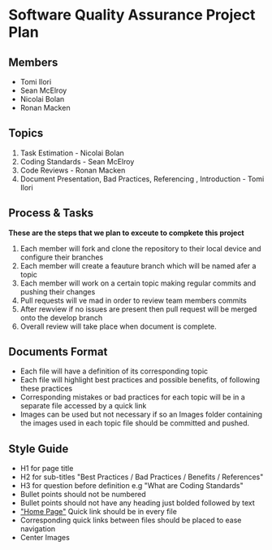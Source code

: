 # Software Quality Assurance Project Plan

## Members
* Tomi Ilori
* Sean McElroy
* Nicolai Bolan
* Ronan Macken

## Topics
1. Task Estimation - Nicolai Bolan
2. Coding Standards - Sean McElroy
3. Code Reviews - Ronan Macken
4. Document Presentation, Bad Practices, Referencing , Introduction - Tomi Ilori

## Process & Tasks

**These are the steps that we plan to exceute to compkete this project**
1. Each member will fork and clone the repository to their local device and configure their branches
2. Each member will create a feauture branch which will be named afer a topic
3. Each member will work on a certain topic making regular commits and pushing their changes
4. Pull requests will ve mad in order to review team members commits
5. After rewview if no issues are present then pull request will be merged onto the develop branch
6. Overall review will take place when document is complete.


## Documents Format
* Each file will have a definition of its corresponding topic
* Each file will highlight best practices and possible benefits, of following these practices
* Corresponding mistakes or bad practices for each topic will be in a separate file accessed by a quick link
* Images can be used but not necessary if so an Images folder containing the images used in each topic file should be committed and pushed.
 
 
## Style Guide
* H1 for page title
* H2 for sub-titles "Best Practices / Bad Practices / Benefits / References"
* H3 for question before definition e.g "What are Coding Standards"
* Bullet points should not be numbered
* Bullet points should not have any heading just bolded followed by text
* ["Home Page"](ReadMe.md) Quick link should be in every file
* Corresponding quick links between files should be placed to ease navigation
* Center Images 
 
 
